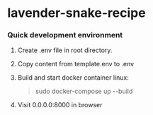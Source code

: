 # lavender-snake-recipe

### Quick development environment
1. Create .env file in root directory.

2. Copy content from template.env to .env

3. Build and start docker container
	linux:
	>sudo docker-compose up --build

4. Visit 0.0.0.0:8000 in browser